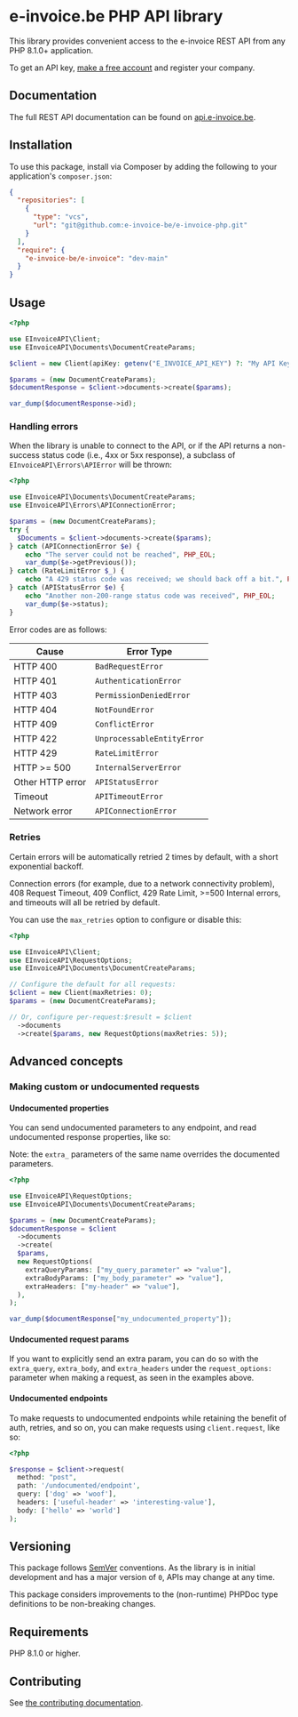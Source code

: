 # e-invoice.be PHP API library

This library provides convenient access to the e-invoice REST API from any PHP 8.1.0+ application.

To get an API key, [make a free account](https://app.e-invoice.be/register?ref=php) and register your company.

## Documentation

The full REST API documentation can be found on [api.e-invoice.be](https://api.e-invoice.be).

## Installation

To use this package, install via Composer by adding the following to your application's `composer.json`:

<!-- x-release-please-start-version -->

```json
{
  "repositories": [
    {
      "type": "vcs",
      "url": "git@github.com:e-invoice-be/e-invoice-php.git"
    }
  ],
  "require": {
    "e-invoice-be/e-invoice": "dev-main"
  }
}
```

<!-- x-release-please-end -->

## Usage

```php
<?php

use EInvoiceAPI\Client;
use EInvoiceAPI\Documents\DocumentCreateParams;

$client = new Client(apiKey: getenv("E_INVOICE_API_KEY") ?: "My API Key");

$params = (new DocumentCreateParams);
$documentResponse = $client->documents->create($params);

var_dump($documentResponse->id);
```

### Handling errors

When the library is unable to connect to the API, or if the API returns a non-success status code (i.e., 4xx or 5xx response), a subclass of `EInvoiceAPI\Errors\APIError` will be thrown:

```php
<?php

use EInvoiceAPI\Documents\DocumentCreateParams;
use EInvoiceAPI\Errors\APIConnectionError;

$params = (new DocumentCreateParams);
try {
  $Documents = $client->documents->create($params);
} catch (APIConnectionError $e) {
    echo "The server could not be reached", PHP_EOL;
    var_dump($e->getPrevious());
} catch (RateLimitError $_) {
    echo "A 429 status code was received; we should back off a bit.", PHP_EOL;
} catch (APIStatusError $e) {
    echo "Another non-200-range status code was received", PHP_EOL;
    var_dump($e->status);
}
```

Error codes are as follows:

| Cause            | Error Type                 |
| ---------------- | -------------------------- |
| HTTP 400         | `BadRequestError`          |
| HTTP 401         | `AuthenticationError`      |
| HTTP 403         | `PermissionDeniedError`    |
| HTTP 404         | `NotFoundError`            |
| HTTP 409         | `ConflictError`            |
| HTTP 422         | `UnprocessableEntityError` |
| HTTP 429         | `RateLimitError`           |
| HTTP >= 500      | `InternalServerError`      |
| Other HTTP error | `APIStatusError`           |
| Timeout          | `APITimeoutError`          |
| Network error    | `APIConnectionError`       |

### Retries

Certain errors will be automatically retried 2 times by default, with a short exponential backoff.

Connection errors (for example, due to a network connectivity problem), 408 Request Timeout, 409 Conflict, 429 Rate Limit, >=500 Internal errors, and timeouts will all be retried by default.

You can use the `max_retries` option to configure or disable this:

```php
<?php

use EInvoiceAPI\Client;
use EInvoiceAPI\RequestOptions;
use EInvoiceAPI\Documents\DocumentCreateParams;

// Configure the default for all requests:
$client = new Client(maxRetries: 0);
$params = (new DocumentCreateParams);

// Or, configure per-request:$result = $client
  ->documents
  ->create($params, new RequestOptions(maxRetries: 5));
```

## Advanced concepts

### Making custom or undocumented requests

#### Undocumented properties

You can send undocumented parameters to any endpoint, and read undocumented response properties, like so:

Note: the `extra_` parameters of the same name overrides the documented parameters.

```php
<?php

use EInvoiceAPI\RequestOptions;
use EInvoiceAPI\Documents\DocumentCreateParams;

$params = (new DocumentCreateParams);
$documentResponse = $client
  ->documents
  ->create(
  $params,
  new RequestOptions(
    extraQueryParams: ["my_query_parameter" => "value"],
    extraBodyParams: ["my_body_parameter" => "value"],
    extraHeaders: ["my-header" => "value"],
  ),
);

var_dump($documentResponse["my_undocumented_property"]);
```

#### Undocumented request params

If you want to explicitly send an extra param, you can do so with the `extra_query`, `extra_body`, and `extra_headers` under the `request_options:` parameter when making a request, as seen in the examples above.

#### Undocumented endpoints

To make requests to undocumented endpoints while retaining the benefit of auth, retries, and so on, you can make requests using `client.request`, like so:

```php
<?php

$response = $client->request(
  method: "post",
  path: '/undocumented/endpoint',
  query: ['dog' => 'woof'],
  headers: ['useful-header' => 'interesting-value'],
  body: ['hello' => 'world']
);
```

## Versioning

This package follows [SemVer](https://semver.org/spec/v2.0.0.html) conventions. As the library is in initial development and has a major version of `0`, APIs may change at any time.

This package considers improvements to the (non-runtime) PHPDoc type definitions to be non-breaking changes.

## Requirements

PHP 8.1.0 or higher.

## Contributing

See [the contributing documentation](https://github.com/e-invoice-be/e-invoice-php/tree/main/CONTRIBUTING.md).
